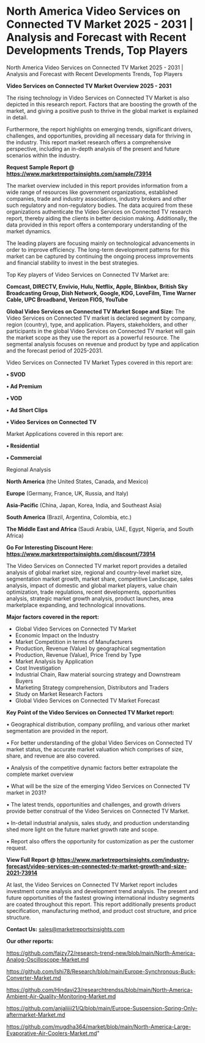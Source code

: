 # North America Video Services on Connected TV Market 2025 - 2031 | Analysis and Forecast with Recent Developments Trends, Top Players
North America Video Services on Connected TV Market 2025 - 2031 | Analysis and Forecast with Recent Developments Trends, Top Players

<Strong> Video Services on Connected TV Market Overview 2025 - 2031</strong>

The rising technology in Video Services on Connected TV Market is also depicted in this research report. Factors that are boosting the growth of the market, and giving a positive push to thrive in the global market is explained in detail.

Furthermore, the report highlights on emerging trends, significant drivers, challenges, and opportunities, providing all necessary data for thriving in the industry. This report market research offers a comprehensive perspective, including an in-depth analysis of the present and future scenarios within the industry.

<strong>Request Sample Report @ <a href=https://www.marketreportsinsights.com/sample/73914>https://www.marketreportsinsights.com/sample/73914</a></strong>

The market overview included in this report provides information from a wide range of resources like government organizations, established companies, trade and industry associations, industry brokers and other such regulatory and non-regulatory bodies. The data acquired from these organizations authenticate the Video Services on Connected TV research report, thereby aiding the clients in better decision making. Additionally, the data provided in this report offers a contemporary understanding of the market dynamics.

The leading players are focusing mainly on technological advancements in order to improve efficiency. The long-term development patterns for this market can be captured by continuing the ongoing process improvements and financial stability to invest in the best strategies.

Top Key players of Video Services on Connected TV Market are:

<strong>Comcast, DIRECTV, Envivio, Hulu, Netflix, Apple, Blinkbox, British Sky Broadcasting Group, Dish Network, Google, KDG, LoveFilm, Time Warner Cable, UPC Broadband, Verizon FIOS, YouTube</strong>

<strong><b>Global Video Services on Connected TV Market Scope and Size:</b></strong>
The Video Services on Connected TV market is declared segment by company, region (country), type, and application. Players, stakeholders, and other participants in the global Video Services on Connected TV market will gain the market scope as they use the report as a powerful resource. The segmental analysis focuses on revenue and product by type and application and the forecast period of 2025-2031.

Video Services on Connected TV Market Types covered in this report are:

<strong>• SVOD

• Ad Premium

• VOD

• Ad Short Clips

• Video Services on Connected TV</strong>

Market Applications covered in this report are:

<strong>• Residential

• Commercial</strong> 

Regional Analysis

<strong>North America</strong> (the United States, Canada, and Mexico)

<strong>Europe</strong> (Germany, France, UK, Russia, and Italy)

<strong>Asia-Pacific</strong> (China, Japan, Korea, India, and Southeast Asia)

<strong>South America</strong> (Brazil, Argentina, Colombia, etc.)

<strong>The Middle East and Africa</strong> (Saudi Arabia, UAE, Egypt, Nigeria, and South Africa)

<strong>Go For Interesting Discount Here: <a href=https://www.marketreportsinsights.com/discount/73914>https://www.marketreportsinsights.com/discount/73914</a></strong>

The Video Services on Connected TV market report provides a detailed analysis of global market size, regional and country-level market size, segmentation market growth, market share, competitive Landscape, sales analysis, impact of domestic and global market players, value chain optimization, trade regulations, recent developments, opportunities analysis, strategic market growth analysis, product launches, area marketplace expanding, and technological innovations.

<strong><b>Major factors covered in the report:</b></strong>
<ul>
  <li>Global Video Services on Connected TV Market </li>
  <li>Economic Impact on the Industry</li>
  <li>Market Competition in terms of Manufacturers</li>
  <li>Production, Revenue (Value) by geographical segmentation</li>
  <li>Production, Revenue (Value), Price Trend by Type</li>
  <li>Market Analysis by Application</li>
  <li>Cost Investigation</li>
  <li>Industrial Chain, Raw material sourcing strategy and Downstream Buyers</li>
  <li>Marketing Strategy comprehension, Distributors and Traders</li>
  <li>Study on Market Research Factors</li>
  <li>Global Video Services on Connected TV Market Forecast</li>
</ul>

<strong><b>Key Point of the Video Services on Connected TV Market report:</b></strong>

• Geographical distribution, company profiling, and various other market segmentation are provided in the report.

• For better understanding of the global Video Services on Connected TV market status, the accurate market valuation which comprises of size, share, and revenue are also covered.

• Analysis of the competitive dynamic factors better extrapolate the complete market overview

• What will be the size of the emerging Video Services on Connected TV market in 2031?

• The latest trends, opportunities and challenges, and growth drivers provide better construal of the Video Services on Connected TV Market.

• In-detail industrial analysis, sales study, and production understanding shed more light on the future market growth rate and scope.

• Report also offers the opportunity for customization as per the customer request.

<strong><b>View Full Report @ <a href=https://www.marketreportsinsights.com/industry-forecast/video-services-on-connected-tv-market-growth-and-size-2021-73914>https://www.marketreportsinsights.com/industry-forecast/video-services-on-connected-tv-market-growth-and-size-2021-73914</a></b></strong>


At last, the Video Services on Connected TV Market report includes investment come analysis and development trend analysis. The present and future opportunities of the fastest growing international industry segments are coated throughout this report. This report additionally presents product specification, manufacturing method, and product cost structure, and price structure.

<strong>Contact Us:</strong>
sales@marketreportsinsights.com

<strong>Our other reports:</strong>

<a href=https://github.com/faizy72/research-trend-new/blob/main/North-America-Analog-Oscilloscope-Market.md>https://github.com/faizy72/research-trend-new/blob/main/North-America-Analog-Oscilloscope-Market.md</a>

<a href=https://github.com/Ishi78/Research/blob/main/Europe-Synchronous-Buck-Converter-Market.md>https://github.com/Ishi78/Research/blob/main/Europe-Synchronous-Buck-Converter-Market.md</a>

<a href=https://github.com/Hindavi23/researchtrendss/blob/main/North-America-Ambient-Air-Quality-Monitoring-Market.md>https://github.com/Hindavi23/researchtrendss/blob/main/North-America-Ambient-Air-Quality-Monitoring-Market.md</a>

<a href=https://github.com/anjaliiii21/Q/blob/main/Europe-Suspension-Spring-Only-aftermarket-Market.md>https://github.com/anjaliiii21/Q/blob/main/Europe-Suspension-Spring-Only-aftermarket-Market.md</a>

<a href=https://github.com/mugdha364/market/blob/main/North-America-Large-Evaporative-Air-Coolers-Market.md>https://github.com/mugdha364/market/blob/main/North-America-Large-Evaporative-Air-Coolers-Market.md</a>"
